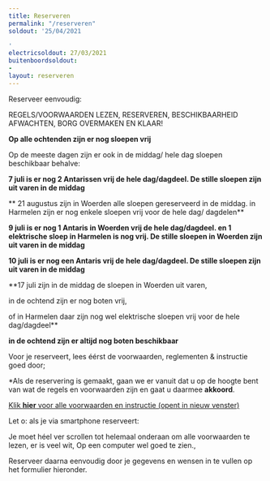 ```yaml
---
title: Reserveren
permalink: "/reserveren"
soldout: '25/04/2021

'
electricsoldout: 27/03/2021
buitenboordsoldout:
- 
layout: reserveren
---
```



Reserveer eenvoudig:

REGELS/VOORWAARDEN LEZEN, RESERVEREN, BESCHIKBAARHEID AFWACHTEN, BORG OVERMAKEN EN KLAAR! 

**Op alle ochtenden zijn er nog sloepen vrij**

Op de meeste dagen zijn er ook in de middag/ hele dag sloepen beschikbaar behalve: 

**7 juli is er nog 2 Antarissen  vrij de hele dag/dagdeel.  De stille sloepen zijn uit varen in de middag**

** 21 augustus zijn in Woerden alle sloepen gereserveerd in de middag.
in Harmelen zijn er nog enkele sloepen vrij voor de hele dag/ dagdelen**

**9 juli is er nog 1 Antaris in Woerden vrij de hele dag/dagdeel.  en 1 elektrische sloep in Harmelen is nog vrij.
De stille sloepen in Woerden zijn uit varen in de middag**

**10 juli is er nog een Antaris vrij de hele dag/dagdeel. De stille sloepen zijn uit varen in de middag**

**17 juli zijn in de middag de sloepen in Woerden uit varen,

in de ochtend zijn er nog boten vrij, 

of in Harmelen daar zijn nog wel elektrische sloepen vrij voor de hele dag/dagdeel**

**in de ochtend zijn er altijd nog boten beschikbaar**

Voor je reserveert, lees éérst de voorwaarden, reglementen & instructie goed door;

*Als de reservering is gemaakt, gaan we er vanuit dat u op de hoogte bent van wat de regels en voorwaarden zijn en gaat u daarmee  **akkoord**.

[Klik **hier** voor alle voorwaarden en instructie (opent in nieuw venster)](http://descheepsjongens.nl/voorwaarden)

Let o: als je via smartphone reserveert: 

Je moet héel ver scrollen tot helemaal onderaan om alle voorwaarden te lezen, er is veel wit, Op een computer wel goed te zien., 

Reserveer daarna eenvoudig door je gegevens en wensen in te vullen op het formulier hieronder.
